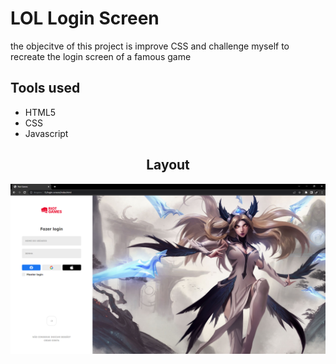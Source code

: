 <h1>LOL Login Screen</h1>
 the objecitve of this project is improve CSS and challenge myself to recreate the login screen of a famous game
<h2>Tools used</h2>
<ul>
<li>HTML5</li>
<li>CSS</li>
<li>Javascript</li>
</ul>
<h2 align="center">Layout</h2>

![](images/finished%20login-screen.PNG)